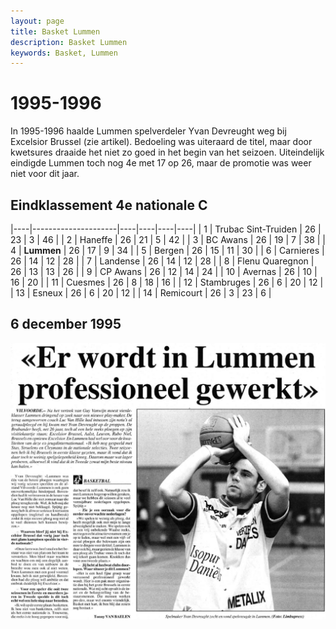 ```yaml
---
layout: page
title: Basket Lummen
description: Basket Lummen
keywords: Basket, Lummen
---
```


# 1995-1996

In 1995-1996 haalde Lummen spelverdeler Yvan Devreught weg bij Excelsior Brussel (zie artikel). Bedoeling was uiteraard de titel, maar door kwetsures draaide het niet zo goed in het begin van het seizoen. Uiteindelijk eindigde Lummen toch nog 4e met 17 op 26, maar de promotie was weer niet voor dit jaar.

## Eindklassement 4e nationale C

|----|---------------------|----|----|----|----|
| 1  | Trubac Sint-Truiden | 26 | 23 | 3  | 46 |
| 2  | Haneffe             | 26 | 21 | 5  | 42 |
| 3  | BC Awans            | 26 | 19 | 7  | 38 |
| 4  | **Lummen**          | 26 | 17 | 9  | 34 |
| 5  | Bergen              | 26 | 15 | 11 | 30 |
| 6  | Carnieres           | 26 | 14 | 12 | 28 |
| 7  | Landense            | 26 | 14 | 12 | 28 |
| 8  | Flenu Quaregnon     | 26 | 13 | 13 | 26 |
| 9  | CP Awans            | 26 | 12 | 14 | 24 |
| 10 | Avernas             | 26 | 10 | 16 | 20 |
| 11 | Cuesmes             | 26 | 8  | 18 | 16 |
| 12 | Stambruges          | 26 | 6  | 20 | 12 |
| 13 | Esneux              | 26 | 6  | 20 | 12 |
| 14 | Remicourt           | 26 | 3  | 23 | 6  |

## 6 december 1995

![19951206](/club/geschiedenis/1995-1996/19951206.gif)

